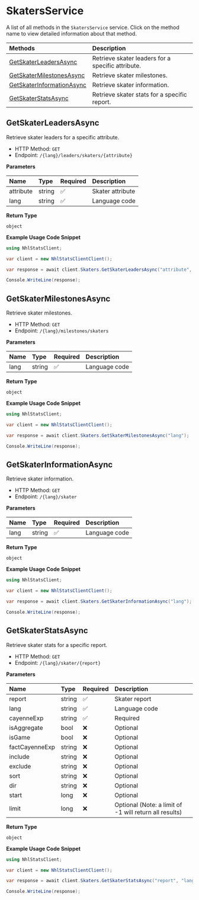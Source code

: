 # SkatersService

A list of all methods in the `SkatersService` service. Click on the method name to view detailed information about that method.

| Methods                                                 | Description                                       |
| :------------------------------------------------------ | :------------------------------------------------ |
| [GetSkaterLeadersAsync](#getskaterleadersasync)         | Retrieve skater leaders for a specific attribute. |
| [GetSkaterMilestonesAsync](#getskatermilestonesasync)   | Retrieve skater milestones.                       |
| [GetSkaterInformationAsync](#getskaterinformationasync) | Retrieve skater information.                      |
| [GetSkaterStatsAsync](#getskaterstatsasync)             | Retrieve skater stats for a specific report.      |

## GetSkaterLeadersAsync

Retrieve skater leaders for a specific attribute.

- HTTP Method: `GET`
- Endpoint: `/{lang}/leaders/skaters/{attribute}`

**Parameters**

| Name      | Type   | Required | Description      |
| :-------- | :----- | :------- | :--------------- |
| attribute | string | ✅       | Skater attribute |
| lang      | string | ✅       | Language code    |

**Return Type**

`object`

**Example Usage Code Snippet**

```csharp
using NhlStatsClient;

var client = new NhlStatsClientClient();

var response = await client.Skaters.GetSkaterLeadersAsync("attribute", "lang");

Console.WriteLine(response);
```

## GetSkaterMilestonesAsync

Retrieve skater milestones.

- HTTP Method: `GET`
- Endpoint: `/{lang}/milestones/skaters`

**Parameters**

| Name | Type   | Required | Description   |
| :--- | :----- | :------- | :------------ |
| lang | string | ✅       | Language code |

**Return Type**

`object`

**Example Usage Code Snippet**

```csharp
using NhlStatsClient;

var client = new NhlStatsClientClient();

var response = await client.Skaters.GetSkaterMilestonesAsync("lang");

Console.WriteLine(response);
```

## GetSkaterInformationAsync

Retrieve skater information.

- HTTP Method: `GET`
- Endpoint: `/{lang}/skater`

**Parameters**

| Name | Type   | Required | Description   |
| :--- | :----- | :------- | :------------ |
| lang | string | ✅       | Language code |

**Return Type**

`object`

**Example Usage Code Snippet**

```csharp
using NhlStatsClient;

var client = new NhlStatsClientClient();

var response = await client.Skaters.GetSkaterInformationAsync("lang");

Console.WriteLine(response);
```

## GetSkaterStatsAsync

Retrieve skater stats for a specific report.

- HTTP Method: `GET`
- Endpoint: `/{lang}/skater/{report}`

**Parameters**

| Name           | Type   | Required | Description                                            |
| :------------- | :----- | :------- | :----------------------------------------------------- |
| report         | string | ✅       | Skater report                                          |
| lang           | string | ✅       | Language code                                          |
| cayenneExp     | string | ✅       | Required                                               |
| isAggregate    | bool   | ❌       | Optional                                               |
| isGame         | bool   | ❌       | Optional                                               |
| factCayenneExp | string | ❌       | Optional                                               |
| include        | string | ❌       | Optional                                               |
| exclude        | string | ❌       | Optional                                               |
| sort           | string | ❌       | Optional                                               |
| dir            | string | ❌       | Optional                                               |
| start          | long   | ❌       | Optional                                               |
| limit          | long   | ❌       | Optional (Note: a limit of -1 will return all results) |

**Return Type**

`object`

**Example Usage Code Snippet**

```csharp
using NhlStatsClient;

var client = new NhlStatsClientClient();

var response = await client.Skaters.GetSkaterStatsAsync("report", "lang", "cayenneExp", true, false, "factCayenneExp", "include", "exclude", "sort", "dir", 9, 8);

Console.WriteLine(response);
```
